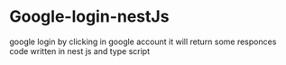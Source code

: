 # Google-login-nestJs
google login  by clicking in google account it will return  some responces   code written in nest js and type script 
